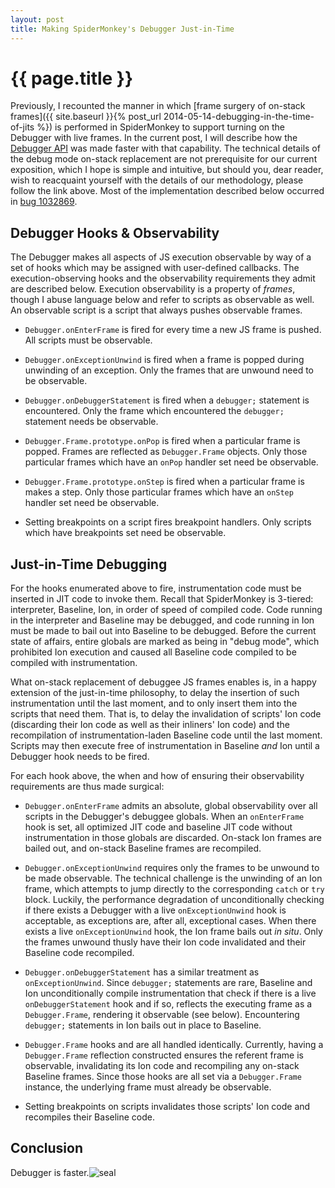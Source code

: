 ```yaml
---
layout: post
title: Making SpiderMonkey's Debugger Just-in-Time
---
```


{{ page.title }}
================

Previously, I recounted the manner in which [frame surgery of on-stack
frames]({{ site.baseurl }}{% post_url 2014-05-14-debugging-in-the-time-of-jits %})
is performed in SpiderMonkey to support turning on the Debugger with live
frames. In the current post, I will describe how the [Debugger
API](https://developer.mozilla.org/en-US/docs/Tools/Debugger-API) was made
faster with that capability. The technical details of the debug mode on-stack
replacement are not prerequisite for our current exposition, which I hope is
simple and intuitive, but should you, dear reader, wish to reacquaint yourself
with the details of our methodology, please follow the link above. Most of
the implementation described below occurred in [bug
1032869](https://bugzilla.mozilla.org/show_bug.cgi?id=1032869).

## Debugger Hooks & Observability

The Debugger makes all aspects of JS execution observable by way of a set of
hooks which may be assigned with user-defined callbacks. The
execution-observing hooks and the observability requirements they admit are
described below. Execution observability is a property of *frames*, though I
abuse language below and refer to scripts as observable as well. An observable
script is a script that always pushes observable frames.

* `Debugger.onEnterFrame` is fired for every time a new JS frame is
  pushed. All scripts must be observable.

* `Debugger.onExceptionUnwind` is fired when a frame is popped during
  unwinding of an exception. Only the frames that are unwound need to be
  observable.

* `Debugger.onDebuggerStatement` is fired when a `debugger;` statement is
  encountered. Only the frame which encountered the `debugger;` statement
  needs be observable.

* `Debugger.Frame.prototype.onPop` is fired when a particular frame is
  popped. Frames are reflected as `Debugger.Frame` objects. Only those
  particular frames which have an `onPop` handler set need be observable.

* `Debugger.Frame.prototype.onStep` is fired when a particular frame is makes
  a step. Only those particular frames which have an `onStep` handler set need
  be observable.

* Setting breakpoints on a script fires breakpoint handlers. Only scripts
  which have breakpoints set need be observable.

## Just-in-Time Debugging

For the hooks enumerated above to fire, instrumentation code must be inserted
in JIT code to invoke them. Recall that SpiderMonkey is 3-tiered: interpreter,
Baseline, Ion, in order of speed of compiled code. Code running in the
interpreter and Baseline may be debugged, and code running in Ion must be made
to bail out into Baseline to be debugged. Before the current state of affairs,
entire globals are marked as being in "debug mode", which prohibited Ion
execution and caused all Baseline code compiled to be compiled with
instrumentation.

What on-stack replacement of debuggee JS frames enables is, in a happy
extension of the just-in-time philosophy, to delay the insertion of such
instrumentation until the last moment, and to only insert them into the
scripts that need them. That is, to delay the invalidation of scripts' Ion
code (discarding their Ion code as well as their inliners' Ion code) and the
recompilation of instrumentation-laden Baseline code until the last
moment. Scripts may then execute free of instrumentation in Baseline *and* Ion
until a Debugger hook needs to be fired.

For each hook above, the when and how of ensuring their observability
requirements are thus made surgical:

* `Debugger.onEnterFrame` admits an absolute, global observability over all
  scripts in the Debugger's debuggee globals. When an `onEnterFrame` hook is
  set, all optimized JIT code and baseline JIT code without instrumentation in
  those globals are discarded. On-stack Ion frames are bailed out, and
  on-stack Baseline frames are recompiled.

* `Debugger.onExceptionUnwind` requires only the frames to be unwound to be
  made observable. The technical challenge is the unwinding of an Ion frame,
  which attempts to jump directly to the corresponding `catch` or `try`
  block. Luckily, the performance degradation of unconditionally checking if
  there exists a Debugger with a live `onExceptionUnwind` hook is acceptable,
  as exceptions are, after all, exceptional cases. When there exists a live
  `onExceptionUnwind` hook, the Ion frame bails out *in situ*. Only the frames
  unwound thusly have their Ion code invalidated and their Baseline code
  recompiled.

* `Debugger.onDebuggerStatement` has a similar treatment as
  `onExceptionUnwind`. Since `debugger;` statements are rare, Baseline and Ion
  unconditionally compile instrumentation that check if there is a live
  `onDebuggerStatement` hook and if so, reflects the executing frame as a
  `Debugger.Frame`, rendering it observable (see below). Encountering
  `debugger;` statements in Ion bails out in place to Baseline.

* `Debugger.Frame` hooks and are all handled identically. Currently, having a
  `Debugger.Frame` reflection constructed ensures the referent frame is
  observable, invalidating its Ion code and recompiling any on-stack Baseline
  frames. Since those hooks are all set via a `Debugger.Frame` instance, the
  underlying frame must already be observable.

* Setting breakpoints on scripts invalidates those scripts' Ion code and
  recompiles their Baseline code.

## Conclusion

Debugger is faster.<img id="seal" src="{{ site.baseurl }}/seal.svg" alt="seal">
